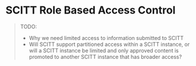 # SCITT Role Based Access Control

> TODO:
> - Why we need limited access to information submitted to SCITT 
> - Will SCITT support partitioned access within a SCITT instance, or will a SCITT instance be limited and only approved content is promoted to another SCITT instance that has broader access?